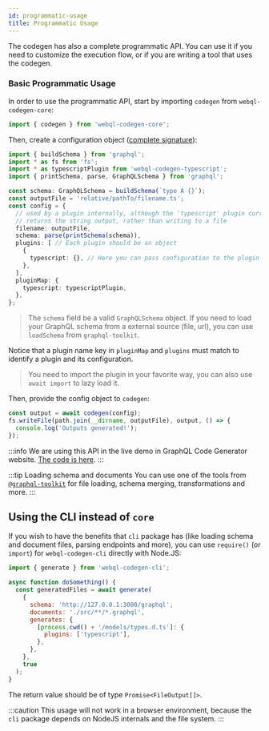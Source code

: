 ```yaml
---
id: programmatic-usage
title: Programmatic Usage
---
```


The codegen has also a complete programmatic API. You can use it if you need to customize the execution flow, or if you are writing a tool that uses the codegen.

### Basic Programmatic Usage

In order to use the programmatic API, start by importing `codegen` from `webql-codegen-core`:

```ts
import { codegen } from 'webql-codegen-core';
```

Then, create a configuration object ([complete signature](https://github.com/dotansimha/graphql-code-generator/blob/master/packages/graphql-codegen-core/src/codegen.ts#L7-L16)):

```ts
import { buildSchema } from 'graphql';
import * as fs from 'fs';
import * as typescriptPlugin from 'webql-codegen-typescript';
import { printSchema, parse, GraphQLSchema } from 'graphql';

const schema: GraphQLSchema = buildSchema(`type A {}`);
const outputFile = 'relative/pathTo/filename.ts';
const config = {
  // used by a plugin internally, although the 'typescript' plugin currently
  // returns the string output, rather than writing to a file
  filename: outputFile,
  schema: parse(printSchema(schema)), 
  plugins: [ // Each plugin should be an object
    {
      typescript: {}, // Here you can pass configuration to the plugin
    },
  ],
  pluginMap: {
    typescript: typescriptPlugin,
  },
};
```

> The `schema` field be a valid `GraphQLSchema` object. If you need to load your GraphQL schema from a external source (file, url), you can use `loadSchema` from `graphql-toolkit`.

Notice that a plugin name key in `pluginMap` and `plugins` must match to identify a plugin and its configuration.

> You need to import the plugin in your favorite way, you can also use `await import` to lazy load it.

Then, provide the config object to `codegen`:

```ts
const output = await codegen(config);
fs.writeFile(path.join(__dirname, outputFile), output, () => {
  console.log('Outputs generated!');
});
```

:::info
We are using this API in the live demo in GraphQL Code Generator website. [The code is here](https://github.com/dotansimha/graphql-code-generator/blob/master/website/src/components/live-demo/generate.js).
:::

:::tip Loading schema and documents
You can use one of the tools from [`@graphql-toolkit`](https://github.com/ardatan/graphql-toolkit) for file loading, schema merging, transformations and more. 
:::

## Using the CLI instead of `core`

If you wish to have the benefits that `cli` package has (like loading schema and document files, parsing endpoints and more), you can use `require()` (or `import`) for `webql-codegen-cli` directly with Node.JS:

```js
import { generate } from 'webql-codegen-cli';

async function doSomething() {
  const generatedFiles = await generate(
    {
      schema: 'http://127.0.0.1:3000/graphql',
      documents: './src/**/*.graphql',
      generates: {
        [process.cwd() + '/models/types.d.ts']: {
          plugins: ['typescript'],
        },
      },
    },
    true
  );
}
```

The return value should be of type `Promise<FileOutput[]>`.

:::caution
This usage will not work in a browser environment, because the `cli` package depends on NodeJS internals and the file system.
::: 
